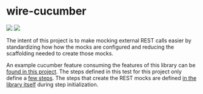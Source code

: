 # wire-cucumber

[<img src="https://github.com/podnov/wire-cucumber/workflows/java-ci/badge.svg">](https://github.com/podnov/wire-cucumber/actions?query=workflow%3A%22java-ci%22) [<img src="https://codecov.io/gh/podnov/wire-cucumber/branch/master/graph/badge.svg">](https://codecov.io/gh/podnov/wire-cucumber/branch/master)

The intent of this project is to make mocking external REST calls easier by standardizing how how the mocks are configured and reducing the scaffolding needed to create those mocks.

An example cucumber feature consuming the features of this library can be [found in this project](src/test/resources/com/evanzeimet/wirecucumber/wire-cucucmber.feature). The steps defined in this test for this project only define a [few steps](src/test/java/com/evanzeimet/wirecucumber/WireCucucmberTest.java). The steps that create the REST mocks are defined [in the library itself](src/main/java/evanzeimet/wirecucumber/WireCucucmberSteps.java) during step initialization.
